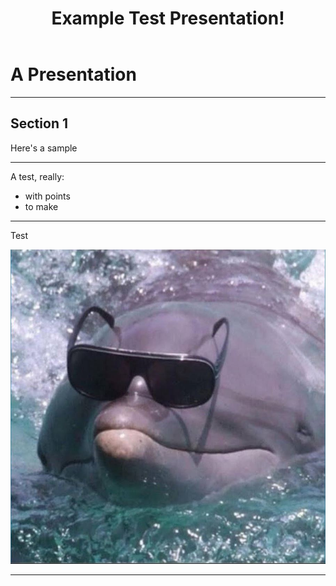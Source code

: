 ﻿---
title: Example Test Presentation!
favicon: example/assets/dolphin_hat.JPG
theme: solarized
revealOptions:
  transition: none
---

# A Presentation

---

## Section 1

Here's a sample

---

A test, really:

- with points
- to make

---

Test

![a dolphin with sunglasses on its nose](assets/dolphin_hat.JPG)

---
